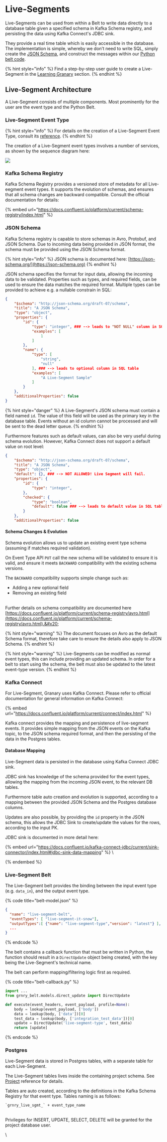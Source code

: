 # Live-Segments

Live-Segments can be used from within a Belt to write data directly to a database table given a specified schema in Kafka Schema registry, and persisting the data using Kafka Connect's JDBC sink.

They provide a real time table which is easily accessible in the database. The implementation is simple, whereby we don’t need to write SQL, simply create the [JSON Schema](https://json-schema.org), and construct the messages within our [Python belt code](../belt-extractor.md).

{% hint style="info" %}
Find a step-by-step user guide to create a Live-Segment in the [Learning Granary](../../../learning-grnry-1/get-data-out-of-granary/how-to-model-a-live-segment-with-a-belt.md) section.
{% endhint %}

## Live-Segment Architecture

A Live-Segment consists of multiple components. Most prominently for the user are the event type and the Python Belt.

### Live-Segment Event Type

{% hint style="info" %}
For details on the creation of a Live-Segment Event Type, consult its [reference](../event-type.md#live-segment).
{% endhint %}

The creation of a Live-Segment event types involves a number of services, as shown by the sequence diagram here:

![](https://lh5.googleusercontent.com/1bcbRchXYCtIVfB17egb7GpGx4pln-Op7DeUQcFw8EfGo2LBxJDXOX9cZkk5qsakL5Odekhlif-68jn8STVTO8\_1kgi0RloqwgRTFXk7ks13TnQ0LLvz7vts-AZuUA9mib7N4GxM)

### Kafka Schema Registry

Kafka Schema Registry provides a versioned store of metadata for all Live-eegment event types. It supports the evolution of schemas, and ensures that all schema changes are backward compatible. Consult the official documentation for details:

{% embed url="https://docs.confluent.io/platform/current/schema-registry/index.html" %}

### JSON Schema

Kafka Schema registry is capable to store schemas in Avro, Protobuf, and JSON Schema. Due to incoming data being provided in JSON format, the schema must be provided using the JSON Schema format.&#x20;

{% hint style="info" %}
JSON schema is documented here: [https://json-schema.org/](https://json-schema.org)
{% endhint %}

JSON schema specifies the format for input data, allowing the incoming data to be validated. Properties such as types, and required fields, can be used to ensure the data matches the required format. Multiple types can be provided to achieve e.g. a nullable constrain in SQL:

```json
{
    "$schema": "http://json-schema.org/draft-07/schema",
    "title": "A JSON Schema",
    "type": "object",
    "properties": {
        "id": {
            "type": "integer", ### --> leads to "NOT NULL" column in SQL table
            "examples": [
                1
            ]
        },
        "name": {
            "type": [
                "string", 
                "null"
            ], ### --> leads to optional column in SQL table
            "examples": [
                "A Live-Segment Sample"
            ]
        }
    },
    "additionalProperties": false
}        
```

{% hint style="danger" %}
A Live-Segment's JSON schema must contain a field named `id`. The value of this field will be used as the primary key in the database table. Events without an id column cannot be processed and will be sent to the dead letter queue.
{% endhint %}

Furthermore features such as default values, can also be very useful during schema evolution. However, Kafka Connect does not support a default value on root level:

```json
{
    "$schema": "http://json-schema.org/draft-07/schema",
    "title": "A JSON Schema",
    "type": "object",
    "default": {}, ### --> NOT ALLOWED! Live Segment will fail.
    "properties": {
        "id": {
            "type": "integer",
        },
        "checked": {
            "type": "boolean",
            "default": false ### --> leads to default value in SQL table for this column
        }
    },
    "additionalProperties": false
```

#### Schema Changes & Evolution

Schema evolution allows us to update an existing event type schema (assuming if matches required validation).

On Event Type API `PUT` call the new schema will be validated to ensure it is valid, and ensure it meets `BACKWARD` compatibility with the existing schema versions.

The `BACKWARD` compatibility supports simple change such as:

* Adding a new optional field
* Removing an existing field

\
Further details on schema compatibility are documented here [https://docs.confluent.io/platform/current/schema-registry/avro.html](https://docs.confluent.io/platform/current/schema-registry/avro.html).&#x20;

{% hint style="warning" %}
The document focuses on Avro as the default Schema format, therefore take care to ensure the details also apply to JSON Schema.
{% endhint %}

{% hint style="warning" %}
Live-Segments can be modified as normal event types, this can include providing an updated schema. In order for a belt to start using the schema, the belt must also be updated to the latest event-type version.
{% endhint %}



### Kafka Connect

For Live-Segment, Granary uses Kafka Connect. Please refer to official documentation for general information on Kafka Connect:

{% embed url="https://docs.confluent.io/platform/current/connect/index.html" %}

Kafka connect provides the mapping and persistence of live-segment events. It provides simple mapping from the JSON events on the Kafka topic, to the JSON schema required format, and then the persisting of the data in the Postgres tables.

#### Database Mapping

Live-Segment data is persisted in the database using Kafka Connect JDBC sink.

JDBC sink has knowledge of the schema provided for the event types, allowing the mapping from the incoming JSON event, to the relevant DB tables.

Furthermore table auto creation and evolution is supported, according to a mapping between the provided JSON Schema and the Postgres database columns.

Updates are also possible, by providing the `id` property in the JSON schema, this allows the JDBC Sink to create/update the values for the rows, according to the input PK.

JDBC sink is documented in more detail here:

{% embed url="https://docs.confluent.io/kafka-connect-jdbc/current/sink-connector/index.html#jdbc-sink-data-mapping" %}
\

{% endembed %}

### Live-Segment Belt

The Live-Segment belt provides the binding between the input event type (e.g. `data_in`), and the output event type.

{% code title="belt-model.json" %}
```json
{
  "name": "live-segment-belt",
  "eventTypes": [ "live-segment-it-snow"],
  "outputTypes":[ {"name": "live-segment-type","version": "latest"} ],
  ...
}
```
{% endcode %}

The belt contains a callback function that must be written in Python, the function should result in a `DirectUpdate` object being created, with the key being the Live-Segment's technical name.&#x20;

The belt can perform mapping/filtering logic first as required.

{% code title="belt-callback.py" %}
```python
import ...
from grnry_belt.models.direct_update import DirectUpdate

def execute(event_headers, event_payload, profile=None):
    body = lookup(event_payload, ['body'])
    data = lookup(body, ['data'])[0]
    test_data = lookup(body, ['integration_test_data'])[0]
    update = DirectUpdate('live-segment-type', test_data)
    return [update]
```
{% endcode %}



### Postgres

Live-Segment data is stored in Postgres tables, with a separate table for each Live-Segment.

The Live-Segment tables lives inside the containing project schema. See [Project](../../projects.md) reference for details.

Tables are auto created, according to the definitions in the Kafka Schema Registry for that event type. Tables naming is as follows:

`` `grnry_live_sgmt_` + event_type_name ``

\
Privileges for INSERT, UPDATE, SELECT, DELETE will be granted for the project database user.

\
